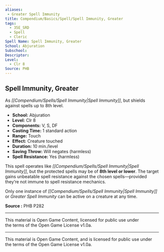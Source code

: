 ```yaml
---
aliases:
 - Greater Spell Immunity
title: Compendium/Basics/Spell/Spell Immunity, Greater
tags:
  - 35E_SRD
  - Spell
  - Cleric
Spell Name: Spell Immunity, Greater
School: Abjuration
Subschool:
Descriptor:
Level:
  - Clr 8
Source: PHB
---
```


## Spell Immunity, Greater

As *[[Compendium/Spells/Spell Immunity|Spell Immunity]]*, but shields against spells up to 8th level.

- **School:** Abjuration  
- **Level:** Clr 8  
- **Components:** V, S, DF  
- **Casting Time:** 1 standard action  
- **Range:** Touch  
- **Effect:** Creature touched  
- **Duration:** 10 min./level  
- **Saving Throw:** Will negates (harmless)  
- **Spell Resistance:** Yes (harmless)  

This spell operates like *[[Compendium/Spells/Spell Immunity|Spell Immunity]]*, but the protected spells may be of **8th level or lower**. The target gains unbeatable spell resistance against the chosen spells—provided they’re not immune to spell resistance mechanics.

Only one instance of *[[Compendium/Spells/Spell Immunity|Spell Immunity]]* or *Greater Spell Immunity* can be active on a creature at any time.

**Source :** PHB P282

---

This material is Open Game Content, licensed for public use under  
the terms of the Open Game License v1.0a.

---

This material is Open Game Content, and is licensed for public use under the terms of the Open Game License v1.0a.
